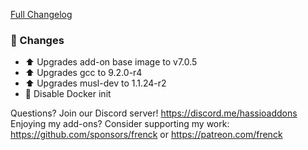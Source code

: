 [Full Changelog][changelog]

### :hammer: Changes

- :arrow_up: Upgrades add-on base image to v7.0.5
- :arrow_up: Upgrades gcc to 9.2.0-r4
- :arrow_up: Upgrades musl-dev to 1.1.24-r2
- :hammer: Disable Docker init

[changelog]: https://github.com/hassio-addons/addon-ftp/compare/v3.3.0...v3.3.1

Questions? Join our Discord server! https://discord.me/hassioaddons
Enjoying my add-ons? Consider supporting my work:
https://github.com/sponsors/frenck or https://patreon.com/frenck